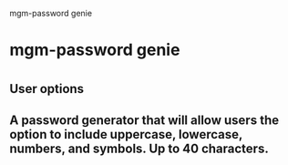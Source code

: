 
mgm-password genie

<h1>mgm-password genie<h1>
<h2>User options<h2
<p>A password generator that will allow users the option to include uppercase, lowercase, numbers, and symbols. Up to 40 characters.<p>

